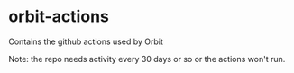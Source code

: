 # orbit-actions
Contains the github actions used by Orbit

Note: the repo needs activity every 30 days or so or the actions won't run.
